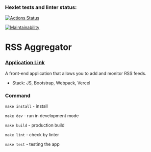 ### Hexlet tests and linter status:
[![Actions Status](https://github.com/DarkN3ro/frontend-project-11/actions/workflows/hexlet-check.yml/badge.svg)](https://github.com/DarkN3ro/frontend-project-11/actions)

[![Maintainability](https://api.codeclimate.com/v1/badges/aec82dbeaaeb5ac81060/maintainability)](https://codeclimate.com/github/DarkN3ro/frontend-project-11/maintainability)

# RSS Aggregator

### [Application Link](https://frontend-project-11-dun-iota.vercel.app/)

A front-end application that allows you to add and monitor RSS feeds. 

- Stack: JS, Bootstrap, Webpack, Vercel

### Command

`make install` - install

`make dev` - run in development mode

`make build` - production build

`make lint` - check by linter

`make test` - testing the app
